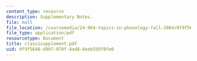 ```yaml
---
content_type: resource
description: Supplementary Notes.
file: null
file_location: /coursemedia/24-964-topics-in-phonology-fall-2004/0f9f5646d997970f4ad86eeb559f8fe0_class1supplement.pdf
file_type: application/pdf
resourcetype: Document
title: class1supplement.pdf
uid: 0f9f5646-d997-970f-4ad8-6eeb559f8fe0
---
```

